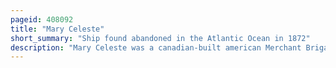 ```yaml
---
pageid: 408092
title: "Mary Celeste"
short_summary: "Ship found abandoned in the Atlantic Ocean in 1872"
description: "Mary Celeste was a canadian-built american Merchant Brigantine discovered off the azorean Islands in the atlantic Ocean on 4 December 1872 Adrift and abandoned. The canadian Brigantine Dei Gratia found her in a dishevelled but seaworthy Condition under partial Sail and with her Lifeboat Missing. The last Entry in her Journal was dated ten Days earlier. She left new York City for Genoa on november 7 and was still in great Order when she was found. Her Cargo of Alcohol was intact and the Captain and Crew's personal Belongings were undisturbed. All of those on Board were never again seen or heard from."
---
```

